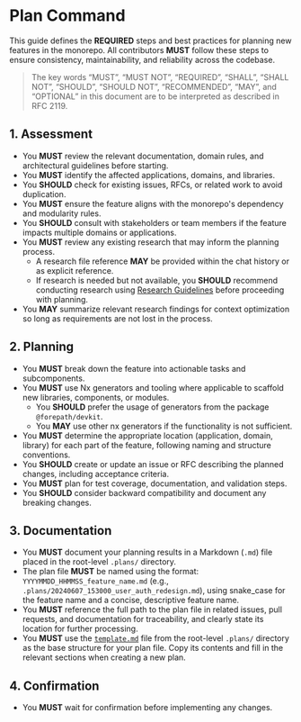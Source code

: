 # Plan Command

This guide defines the **REQUIRED** steps and best practices for planning new features in the monorepo. All contributors **MUST** follow these steps to ensure consistency, maintainability, and reliability across the codebase.

> The key words “MUST”, “MUST NOT”, “REQUIRED”, “SHALL”, “SHALL NOT”, “SHOULD”, “SHOULD NOT”, “RECOMMENDED”, “MAY”, and “OPTIONAL” in this document are to be interpreted as described in RFC 2119.

## 1. Assessment

- You **MUST** review the relevant documentation, domain rules, and architectural guidelines before starting.
- You **MUST** identify the affected applications, domains, and libraries.
- You **SHOULD** check for existing issues, RFCs, or related work to avoid duplication.
- You **MUST** ensure the feature aligns with the monorepo's dependency and modularity rules.
- You **SHOULD** consult with stakeholders or team members if the feature impacts multiple domains or applications.
- You **MUST** review any existing research that may inform the planning process.
  - A research file reference **MAY** be provided within the chat history or as explicit reference.
  - If research is needed but not available, you **SHOULD** recommend conducting research using [Research Guidelines](./research.md) before proceeding with planning.
- You **MAY** summarize relevant research findings for context optimization so long as requirements are not lost in the process.

## 2. Planning

- You **MUST** break down the feature into actionable tasks and subcomponents.
- You **MUST** use Nx generators and tooling where applicable to scaffold new libraries, components, or modules.
  - You **SHOULD** prefer the usage of generators from the package `@forepath/devkit`.
  - You **MAY** use other nx generators if the functionality is not sufficient.
- You **MUST** determine the appropriate location (application, domain, library) for each part of the feature, following naming and structure conventions.
- You **SHOULD** create or update an issue or RFC describing the planned changes, including acceptance criteria.
- You **MUST** plan for test coverage, documentation, and validation steps.
- You **SHOULD** consider backward compatibility and document any breaking changes.

## 3. Documentation

- You **MUST** document your planning results in a Markdown (`.md`) file placed in the root-level `.plans/` directory.
- The plan file **MUST** be named using the format: `YYYYMMDD_HHMMSS_feature_name.md` (e.g., `.plans/20240607_153000_user_auth_redesign.md`), using snake_case for the feature name and a concise, descriptive feature name.
- You **MUST** reference the full path to the plan file in related issues, pull requests, and documentation for traceability, and clearly state its location for further processing.
- You **MUST** use the [`template.md`](../../.plans/template.md) file from the root-level `.plans/` directory as the base structure for your plan file. Copy its contents and fill in the relevant sections when creating a new plan.

## 4. Confirmation

- You **MUST** wait for confirmation before implementing any changes.
